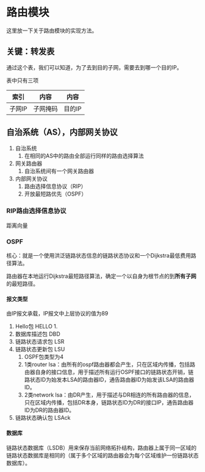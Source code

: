 # 路由模块

这里放一下关于路由模块的实现方法。

## 关键：转发表

通过这个表，我们可以知道，为了去到目的子网，需要去到哪一个目的IP。

表中只有三项

|索引|内容|内容|
|-|-|-|
|子网IP|子网掩码|目的IP|

##  自治系统（AS），内部网关协议

1. 自治系统
    1. 在相同的AS中的路由全部运行同样的路由选择算法
1. 网关路由器
    1. 自治系统间有一个网关路由器
1. 内部网关协议
    1. 路由选择信息协议（RIP）
    1. 开放最短路优先（OSPF）

### RIP路由选择信息协议

距离向量

### OSPF

核心：就是一个使用洪泛链路状态信息的链路状态协议和一个Dijkstra最低费用路径算法。

路由器在本地运行Dijkstra最短路径算法，确定一个以自身为根节点的到**所有子网**的最短路径。

#### 报文类型

由IP报文承载，IP报文中上层协议的值为89

1. Hello包 HELLO
    1. 
1. 数据库描述包 DBD
1. 链路状态请求包 LSR
1. 链路状态更新包 LSU
    1. OSPF包类型为4
    1. 1类router lsa：由所有的ospf路由器都会产生，只在区域内传播，包括路由器自身的接口信息，用于描述所有运行OSPF接口的链路状态开销，链路状态ID为始发本LSA的路由器ID，通告路由器ID为始发该LSA的路由器ID。
    1. 2类network lsa：由DR产生，用于描述与DR相连的所有路由器的信息，只在区域内传播，包括DR本身，链路状态ID为DR的接口IP，通告路由器ID为DR的路由器ID。
1. 链路状态确认包 LSAck


#### 数据库

链路状态数据库（LSDB）用来保存当前网络拓扑结构，路由器上属于同一区域的链路状态数据库是相同的（属于多个区域的路由器会为每个区域维护一份链路状态数据库）。